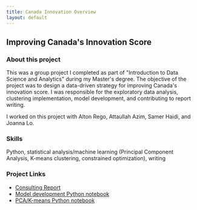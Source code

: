 ```yaml
---
title: Canada Innovation Overview
layout: default
---
```


## Improving Canada's Innovation Score

### About this project 
This was a group project I completed as part of "Introduction to Data Science and Analytics" during my Master's degree. 
The objective of the project was to design a data-driven strategy for improving Canada's innovation score. 
I was responsible for the exploratory data analysis, clustering implementation, model development, and contributing to report writing.

I worked on this project with Alton Rego, Attaullah Azim, Samer Haidi, and Joanna Lo.

### Skills
Python, statistical analysis/machine learning (Principal Component Analysis, K-means clustering, constrained optimization), writing

### Project Links
- [Consulting Report](ConsultingReport.pdf)
- [Model development Python notebook](Model_Development.ipynb)
- [PCA/K-means Python notebook](MIE1624_Project_PCA_Clustering.ipynb)
